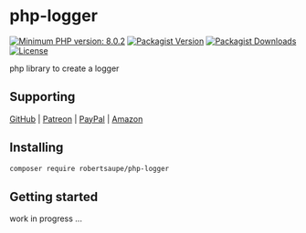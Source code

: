 # php-logger

[![Minimum PHP version: 8.0.2](https://img.shields.io/badge/php-8.0.2%2B-blue.svg?color=blue&style=for-the-badge)](https://packagist.org/packages/robertsaupe/php-logger)
[![Packagist Version](https://img.shields.io/packagist/v/robertsaupe/php-logger?color=blue&style=for-the-badge)](https://packagist.org/packages/robertsaupe/php-logger)
[![Packagist Downloads](https://img.shields.io/packagist/dt/robertsaupe/php-logger?color=blue&style=for-the-badge)](https://packagist.org/packages/robertsaupe/php-logger)
[![License](https://img.shields.io/badge/license-MIT-blue.svg?style=for-the-badge)](LICENSE)

php library to create a logger

## Supporting

[GitHub](https://github.com/sponsors/robertsaupe) |
[Patreon](https://www.patreon.com/robertsaupe) |
[PayPal](https://www.paypal.com/donate?hosted_button_id=SQMRNY8YVPCZQ) |
[Amazon](https://www.amazon.de/ref=as_li_ss_tl?ie=UTF8&linkCode=ll2&tag=robertsaupe-21&linkId=b79bc86cee906816af515980cb1db95e&language=de_DE)

## Installing

```sh
composer require robertsaupe/php-logger
```

## Getting started

work in progress ...
